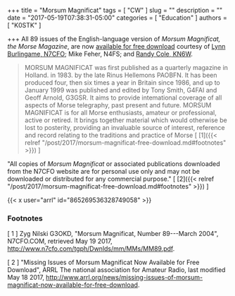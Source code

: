 +++
title = "Morsum Magnificat"
tags = [ "CW" ]
slug = ""
description = ""
date = "2017-05-19T07:38:31-05:00"
categories = [ "Education" ]
authors = [ "K0STK" ]

+++
All 89 issues of the English-language version of *Morsum Magnificat,
the Morse Magazine*, are now
[available for free download](http://www.n7cfo.com/tgph/Dwnlds/mm/mm.htm)
courtesy of
[Lynn Burlingame, N7CFO](http://www.n7cfo.com/);
Mike Feher, N4FS;
and [Randy Cole, KN6W](http://vibroplexcollector.net/).

>MORSUM MAGNIFICAT was first published as a quarterly magazine in
>Holland. in 1983. by the late Rinus Hellemons PAOBFN. It has been
>produced four, then six times a year in Britain since 1986, and up to
>January 1999 was published and edited by Tony Smith, G4FAI and Geoff
>Arnold, G3GSR. It aims to provide intemational coverage of all aspects
>of Morse telegraphy, past present and future. MORSUM MAGNIFICAT is for
>all Morse enthusiasts, amateur or professional, active or retired. It
>brings together material which would otherwise be lost to posterity,
>providing an invaluable source of interest, reference and record
>relating to the traditions and practice of Morse
<span style="font-style:normal;">[ [1]({{< relref "/post/2017/morsum-magnificat-free-download.md#footnotes" >}}) ]</span>

<!--more-->
"All copies of *Morsum Magnificat* or associated publications downloaded
from the N7CFO website are for personal use only and may not be
downloaded or distributed for any commercial purpose." [ [2]({{< relref "/post/2017/morsum-magnificat-free-download.md#footnotes" >}}) ]

{{< x user="arrl" id="865269536328749058" >}}

### Footnotes

[ 1 ] Zyg Nilski G3OKD, "Morsum Magnificat, Number 89---March 2004",
N7CFO.COM,
retrieved May 19 2017,
http://www.n7cfo.com/tgph/Dwnlds/mm/MMs/MM89.pdf.

[ 2 ] "Missing Issues of Morsum Magnificat Now Available for Free Download",
ARRL The national association for Amateur Radio,
last modified May 18 2017,
http://www.arrl.org/news/missing-issues-of-morsum-magnificat-now-available-for-free-download.
